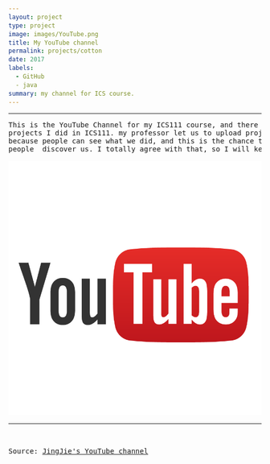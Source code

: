 ```yaml
---
layout: project
type: project
image: images/YouTube.png
title: My YouTube channel
permalink: projects/cotton
date: 2017
labels:
  - GitHub
  - java
summary: my channel for ICS course.
---
```



<hr>

<pre>
This is the YouTube Channel for my ICS111 course, and there were three 
projects I did in ICS111. my professor let us to upload project to YouTube 
because people can see what we did, and this is the chance to let 
people  discover us. I totally agree with that, so I will keep doing this.

<img class="ui tiny right spaced image" src="../images/YouTube.png">
<hr>

Source: <a href="https://www.youtube.com/channel/UC1mqPE7WxqCHKLlc_YLXySQ"><i class="large youtube icon "></i>JingJie's YouTube channel</a>

